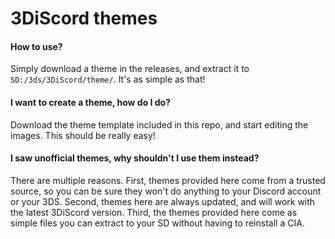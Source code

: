 # 3DiScord themes
#### How to use?
Simply download a theme in the releases, and extract it to `SD:/3ds/3DiScord/theme/`. It's as simple as that!
#### I want to create a theme, how do I do?
Download the theme template included in this repo, and start editing the images. This should be really easy!
#### I saw unofficial themes, why shouldn't I use them instead?
There are multiple reasons. First, themes provided here come from a trusted source, so you can be sure they won't do anything to your Discord account or your 3DS. Second, themes here are always updated, and will work with the latest
3DiScord version. Third, the themes provided here come as simple files you can extract to your SD without having to reinstall a CIA.
